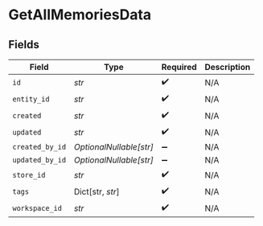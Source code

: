# GetAllMemoriesData


## Fields

| Field                   | Type                    | Required                | Description             |
| ----------------------- | ----------------------- | ----------------------- | ----------------------- |
| `id`                    | *str*                   | :heavy_check_mark:      | N/A                     |
| `entity_id`             | *str*                   | :heavy_check_mark:      | N/A                     |
| `created`               | *str*                   | :heavy_check_mark:      | N/A                     |
| `updated`               | *str*                   | :heavy_check_mark:      | N/A                     |
| `created_by_id`         | *OptionalNullable[str]* | :heavy_minus_sign:      | N/A                     |
| `updated_by_id`         | *OptionalNullable[str]* | :heavy_minus_sign:      | N/A                     |
| `store_id`              | *str*                   | :heavy_check_mark:      | N/A                     |
| `tags`                  | Dict[str, *str*]        | :heavy_check_mark:      | N/A                     |
| `workspace_id`          | *str*                   | :heavy_check_mark:      | N/A                     |